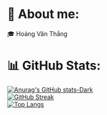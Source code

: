# 💫 About me:
🎓 Hoàng Văn Thắng<br>

# 📊 GitHub Stats:
[![Anurag's GitHub stats-Dark](https://github-readme-stats.vercel.app/api?username=hthanggg0221&theme=dracula)](https://github.com/anuraghazra/github-readme-stats)<br/>
[![GitHub Streak](https://github-readme-streak-stats.herokuapp.com?user=hthanggg0221&theme=dracula)](https://git.io/streak-stats)<br/>
[![Top Langs](https://github-readme-stats.vercel.app/api/top-langs/?username=hthanggg0221&langs_count=20&layout=donut-vertical&theme=dracula)](https://github.com/anuraghazra/github-readme-stats)<br/>

